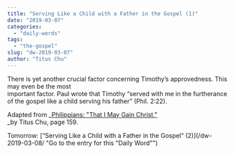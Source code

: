 ```yaml
---
title: "Serving Like a Child with a Father in the Gospel (1)"
date: "2019-03-07"
categories: 
  - "daily-words"
tags: 
  - "the-gospel"
slug: "dw-2019-03-07"
author: "Titus Chu"
---
```


There is yet another crucial factor concerning Timothy’s approvedness. This may even be the most  
important factor. Paul wrote that Timothy “served with me in the furtherance of the gospel like a child serving his father” (Phil. 2:22).

Adapted from _[Philippians: "That I May Gain Christ,"](/book-philippians/ "Go to the listing for this book")  
_by Titus Chu, page 159.

Tomorrow: [“Serving Like a Child with a Father in the Gospel” (2)](/dw-2019-03-08/ "Go to the entry for this "Daily Word"")
